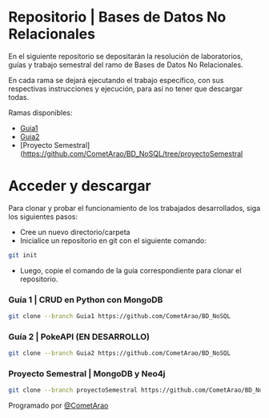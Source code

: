 # Repositorio | Bases de Datos No Relacionales

En el siguiente repositorio se depositarán la resolución de laboratorios, guías y trabajo semestral del ramo de Bases de Datos No Relacionales.

En cada rama se dejará ejecutando el trabajo específico, con sus respectivas instrucciones y ejecución, para así no tener que descargar todas.


Ramas disponibles:
- [Guia1](https://github.com/CometArao/BD_NoSQL/tree/Guia1)
- [Guia2](https://github.com/CometArao/BD_NoSQL/tree/Guia2)
- [Proyecto Semestral](https://github.com/CometArao/BD_NoSQL/tree/proyectoSemestral

# Acceder y descargar

Para clonar y probar el funcionamiento de los trabajados desarrollados, siga los siguientes pasos:
- Cree un nuevo directorio/carpeta
- Inicialice un repositorio en git con el siguiente comando:
```bash
git init
```
- Luego, copie el comando de la guía correspondiente para clonar el repositorio.

### Guía 1 | CRUD en Python con MongoDB
```bash
git clone --branch Guia1 https://github.com/CometArao/BD_NoSQL
```
### Guía 2 | PokeAPI (EN DESARROLLO)
```bash
git clone --branch Guia2 https://github.com/CometArao/BD_NoSQL
```

### Proyecto Semestral | MongoDB y Neo4j
```bash
git clone --branch proyectoSemestral https://github.com/CometArao/BD_NoSQL
```

Programado por [@CometArao](https://github.com/CometArao)
